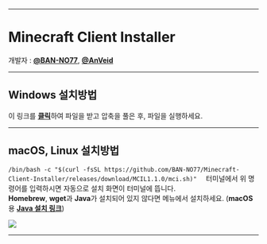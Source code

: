 ___
# Minecraft Client Installer

개발자 : [**@BAN-NO77**](https://github.com/BAN-NO77), [**@AnVeid**](https://github.com/AnVeid)
___
## Windows 설치방법
이 링크를 [**클릭**](https://github.com/BAN-NO77/Minecraft-Client-Installer/releases/download/MCI6.1.0/Minecraft_Client_Installer.zip)하여 파일을 받고 압축을 풀은 후, 파일을 실행하세요.
___
## macOS, Linux 설치방법
`
/bin/bash -c "$(curl -fsSL https://github.com/BAN-NO77/Minecraft-Client-Installer/releases/download/MCIL1.1.0/mci.sh)"  
`
터미널에서 위 명령어를 입력하시면 자동으로 설치 화면이 터미널에 뜹니다.  
**Homebrew**, **wget**과 **Java**가 설치되어 있지 않다면 메뉴에서 설치하세요. (**macOS**용  [**Java 설치 링크**](https://www.oracle.com/java/technologies/downloads/#jdk17-mac))

<img src="https://github.com/BAN-NO77/Minecraft-Client-Installer/blob/main/macOS.gif">

___
